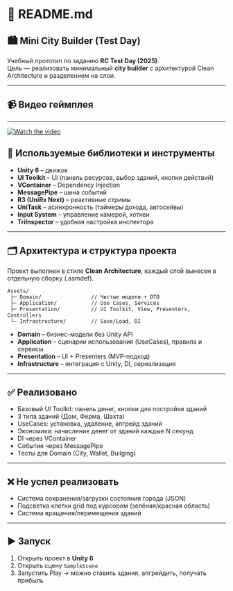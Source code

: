# 📖 README.md

## 🏙 Mini City Builder (Test Day)

Учебный прототип по заданию **RC Test Day (2025)**.  
Цель — реализовать минимальный **city builder** с архитектурой Clean Architecture и разделением на слои.

---

## 📹 Видео геймплея

---

[![Watch the video](https://img.youtube.com/vi/OTzrKK4O2ds/0.jpg)](https://youtu.be/OTzrKK4O2ds)

## 🔧 Используемые библиотеки и инструменты
- **Unity 6** – движок  
- **UI Toolkit** – UI (панель ресурсов, выбор зданий, кнопки действий)  
- **VContainer** – Dependency Injection  
- **MessagePipe** – шина событий  
- **R3 (UniRx Next)** – реактивные стримы  
- **UniTask** – асинхронность (таймеры дохода, автосейвы)  
- **Input System** – управление камерой, хоткеи  
- **TriInspector** – удобная настройка инспектора  

---

## 🗂 Архитектура и структура проекта
Проект выполнен в стиле **Clean Architecture**, каждый слой вынесен в отдельную сборку (.asmdef).  

```
Assets/
 ├─ Domain/                // Чистые модели + DTO
 ├─ Application/           // Use Cases, Services
 ├─ Presentation/          // UI Toolkit, View, Presenters, Controllers
 └─ Infrastructure/        // Save/Load, DI
```

- **Domain** – бизнес-модели без Unity API  
- **Application** – сценарии использования (UseCases), правила и сервисы  
- **Presentation** – UI + Presenters (MVP-подход)  
- **Infrastructure** – интеграция с Unity, DI, сериализация  

---

## ✅ Реализовано
- Базовый UI Toolkit: панель денег, кнопки для постройки зданий  
- 3 типа зданий (Дом, Ферма, Шахта)  
- UseCases: установка, удаление, апгрейд зданий  
- Экономика: начисление денег от зданий каждые N секунд  
- DI через VContainer  
- События через MessagePipe  
- Тесты для Domain (City, Wallet, Builging)

---

## ❌ Не успел реализовать
- Система сохранения/загрузки состояния города (JSON)  
- Подсветка клетки grid под курсором (зелёная/красная область)
- Система вращения/перемещения зданий

---

## ▶️ Запуск
1. Открыть проект в **Unity 6**  
2. Открыть сцену `SampleScene`  
3. Запустить Play → можно ставить здания, апгрейдить, получать прибыль  

